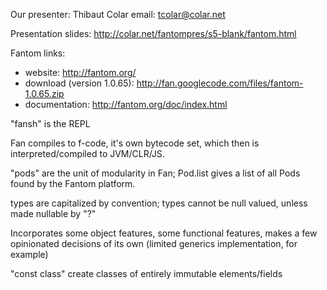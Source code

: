 Our presenter: Thibaut Colar
email: tcolar@colar.net

Presentation slides: http://colar.net/fantompres/s5-blank/fantom.html

Fantom links:
*  website: http://fantom.org/
*  download (version 1.0.65): http://fan.googlecode.com/files/fantom-1.0.65.zip
*  documentation: http://fantom.org/doc/index.html
  
"fansh" is the REPL

Fan compiles to f-code, it's own bytecode set, which then is interpreted/compiled to JVM/CLR/JS.

"pods" are the unit of modularity in Fan; Pod.list gives a list of all Pods found by the Fantom platform.

types are capitalized by convention; types cannot be null valued, unless made nullable by "?"

Incorporates some object features, some functional features, makes a few opinionated decisions of its own (limited generics implementation, for example)

"const class" create classes of entirely immutable elements/fields



